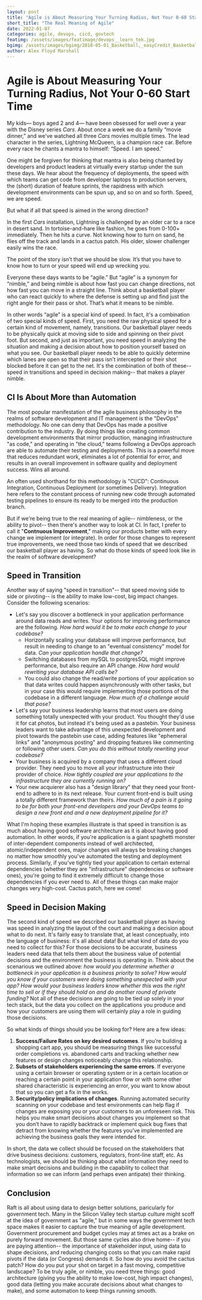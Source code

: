 ```yaml
---
layout: post
title: "Agile is About Measuring Your Turning Radius, Not Your 0-60 Start Time"
short_title: "The Real Meaning of Agile"
date: 2022-01-07
categories: agile, devops, cicd, govtech
featimg: /assets/images/featimage/devops__learn_tek.jpg
bgimg: /assets/images/bgimg/2018-05-01_Basketball,_easyCredit_Basketball-Bundesliga,_Science_City_Jena_-_Rockets_StP_5092_by_Stepro.jpg
author: Alex Floyd Marshall
---
```


# Agile is About Measuring Your Turning Radius, Not Your 0-60 Start Time

My kids— boys aged 2 and 4— have been obsessed for well over a year with the Disney series *Cars*. About once a week we do a family “movie dinner,” and we’ve watched all three *Cars* movies multiple times. The lead character in the series, Lightning McQueen, is a champion race car. Before every race he chants a mantra to himself: “Speed. I am speed.”

One might be forgiven for thinking that mantra is also being chanted by developers and product leaders at virtually every startup under the sun these days. We hear about the frequency of deployments, the speed with which teams can get code from developer laptops to production servers, the (short) duration of feature sprints, the rapidness with which development environments can be spun up, and so on and so forth. Speed, we are speed.

But what if all that speed is aimed in the wrong direction?

In the first *Cars* installation, Lightning is challenged by an older car to a race in desert sand. In tortoise-and-hare like fashion, he goes from 0-100+ immediately. Then he hits a curve. Not knowing how to turn on sand, he flies off the track and lands in a cactus patch. His older, slower challenger easily wins the race.

The point of the story isn’t that we should be slow. It’s that you have to know how to turn or your speed will end up wrecking you.

Everyone these days wants to be “agile.” But “agile” is a synonym for “nimble,” and being nimble is about how fast you can change directions, not how fast you can move in a straight line. Think about a basketball player who can react quickly to where the defense is setting up and find just the right angle for their pass or shot. That’s what it means to be nimble.

In other words “agile” is a special kind of speed. In fact, it's a combination of two special kinds of speed. First, you need the raw physical speed for a certain kind of movement, namely, transitions. Our basketball player needs to be physically quick at moving side to side and spinning on their pivot foot. But second, and just as important, you need speed in analyzing the situation and making a decision about how to position yourself based on what you see. Our basketball player needs to be able to quickly determine which lanes are open so that their pass isn’t intercepted or their shot blocked before it can get to the net. It's the combination of both of these-- speed in transitions and speed in decision making-- that makes a player nimble.

## CI Is About More than Automation

The most popular manifestation of the agile business philosophy in the realms of software development and IT management is the "DevOps" methodology. No one can deny that DevOps has made a positive contribution to the industry. By doing things like creating common development environments that mirror production, managing infrastructure "as code," and operating in "the cloud," teams following a DevOps approach are able to automate their testing and deployments. This is a powerful move that reduces redundant work, eliminates a lot of potential for error, and results in an overall improvement in software quality and deployment success. Wins all around.

An often used shorthand for this methodology is "CI/CD": Continuous Integration, Continuous Deployment (or sometimes Delivery). Integration here refers to the constant process of running new code through automated testing pipelines to ensure its ready to be merged into the production branch.

But if we're being true to the real meaning of agile-- nimbleness, or the ability to pivot-- then there's another way to look at CI. In fact, I prefer to call it "**Contnuous Improvement**," making our products better with every change we implement (or integrate). In order for those changes to represent true improvements, we need those two kinds of speed that we described our basketball player as having. So what do those kinds of speed look like in the realm of software development?

## Speed in Transition

Another way of saying "speed in transition"-- that speed moving side to side or pivoting-- is the ability to make low-cost, big impact changes. Consider the following scenarios:
- Let's say you discover a bottleneck in your application performance around data reads and writes. Your options for improving performance are the following. *How hard would it be to make each change to your codebase?*
    - Horizontally scaling your database will improve performance, but result in needing to change to an "eventual consistency" model for data. *Can your application handle that change?*
    - Switching databases from mySQL to postgresSQL might improve performance, but also require an API change. *How hard would rewriting your database API calls be?*
    - You could also change the read/write portions of your application so that data writes could happen asynchronously with other tasks, but in your case this would require implementing those portions of the codebase in a different language. *How much of a challenge would that pose?*
- Let's say your business leadership learns that most users are doing something totally unexpected with your product. You thought they'd use it for cat photos, but instead it's being used as a pastebin. Your business leaders want to take advantage of this unexpected development and pivot towards the pastebin use case, adding features like "ephemeral links" and "anonymous posting" and dropping features like commenting or following other users. *Can you do this without totally rewriting your codebase?*
- Your business is acquired by a company that uses a different cloud provider. They need you to move all your infrastructure into their provider of choice. *How tightly coupled are your applications to the infrastructure they are currently running on?*
- Your new acquierer also has a "design library" that they need your front-end to adhere to in its next release. Your current front-end is built using a totally different framework than theirs. *How much of a pain is it going to be for both your front-end developers and your DevOps teams to design a new front end and a new deployment pipeline for it?*

What I'm hoping these examples illustrate is that speed in transition is as much about having good software architecture as it is about having good automation. In other words, if you're application is a giant spaghetti monster of inter-dependent components instead of well architected, atomic/independent ones, major changes will always be breaking changes no matter how smoothly you've automated the testing and deployment process. Similarly, if you've tightly tied your application to certain external dependencies (whether they are "infrastructure" dependencies or software ones), you're going to find it extremely difficult to change those dependencies if you ever need to. All of these things can make major changes very high-cost. Cactus patch, here we come!

## Speed in Decision Making

The second kind of speed we described our basketball player as having was speed in analyzing the layout of the court and making a decision about what to do next. It's fairly easy to translate that, at least conceptually, into the language of business: it's all about data! But what kind of data do you need to collect for this? For those decisions to be accurate, business leaders need data that tells them about the business value of potential decisions and the environment the business is operating in. Think about the scenarious we outlined above: *how would you determine whether a bottleneck in your application is a business priority to solve? How would you know if your customers were doing something unexpected with your app? How would your business leaders know whether this was the right time to sell or if they should hold on and do another round of private funding?* Not all of these decisions are going to be tied up solely in your tech stack, but the data you collect on the applications you produce and how your customers are using them will certainly play a role in guiding those decisions.

So what kinds of things should you be looking for? Here are a few ideas:
1. **Success/Failure Rates on key desired outcomes**. If you’re building a shopping cart app, you should be measuring things like successful order completions vs. abandoned carts and tracking whether new features or design changes noticeably change this relationship.
2. **Subsets of stakeholders experiencing the same errors**. If everyone using a certain browser or operating system or in a certain location or reaching a certain point in your application flow or with some other shared characteristic is experiencing an error, you want to know about that so you can get a fix in the works.
3. **Security/policy implications of changes**. Running automated security scanning on your codebase and test environments can help flag if changes are exposing you or your customers to an unforeseen risk. This helps you make smart decisions about changes you implement so that you don’t have to rapidly backtrack or implement quick bug fixes that detract from knowing whether the features you’ve implemented are achieving the business goals they were intended for.

In short, the data we collect should be focused on the stakeholders that drive business decisions: customers, regulators, front-line staff, etc. As technologists, we should be thinking about what information they need to make smart decisions and building in the capability to collect that information so we can inform (and perhaps even antipate) their thinking. 

## Conclusion

Raft is all about using data to design better solutions, paricularly for government tech. Many in the Silicon Valley tech startup culture might scoff at the idea of government as "agile," but in some ways the government tech space makes it easier to capture the true meaning of agile development. Government procurement and budget cycles may at times act as a brake on purely forward movement. But those same cycles also drive home-- if you are paying attention-- the importance of stakeholder input, using data to shape decisions, and reducing changing costs so that you can make rapid pivots if the data (or Congress) demands it. So how do you avoid the cactus patch? How do you put your shot on target in a fast moving, competitive landscape? To be truly agile, or nimble, you need three things: good architecture (giving you the ability to make low-cost, high impact changes), good data (letting you make accurate decisions about what changes to make), and some automation to keep things running smooth.
